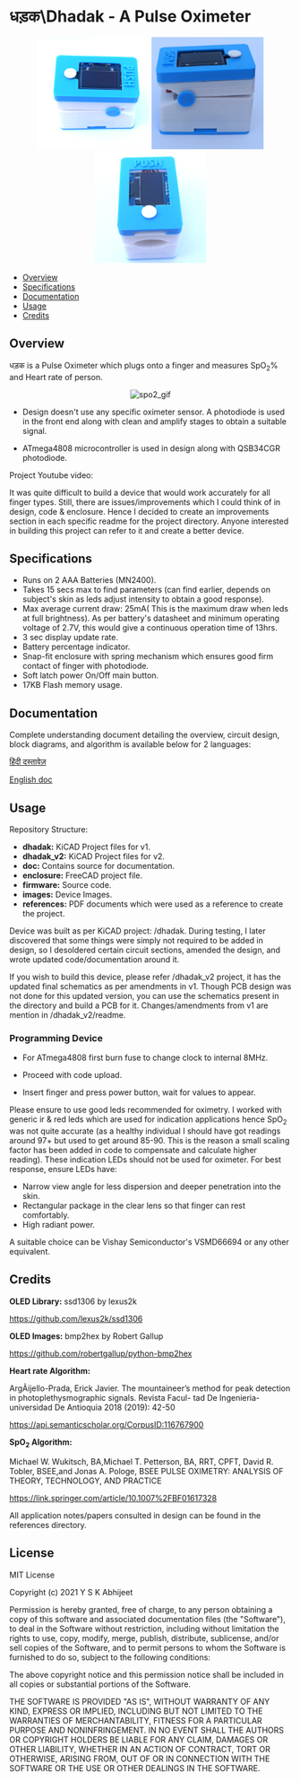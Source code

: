 
# धड़क\Dhadak - A Pulse Oximeter

<p align="middle">
  <img src="/images/top.jpg" width="200" height="200" />
  <img src="/images/side.jpg" width="200" height="200" /> 
  <img src="/images/front.jpg" width="200" height="200" />
</p>


* [Overview](#Overview)
* [Specifications](#Specifications)
* [Documentation](#Documentation)
* [Usage](#Usage)
* [Credits](#Credits)

## Overview

धड़क is a Pulse Oximeter which plugs onto a finger and measures
SpO<sub>2</sub>% and Heart rate of person.

<p align="center">
  <img src="https://github.com/yskab/dhadak/blob/main/images/demo.gif?raw=true" alt="spo2_gif"
width="300" height="190"/>
</p>

* Design doesn't use any specific oximeter sensor. A photodiode is used in the front end along with clean and amplify stages to obtain a suitable signal.

* ATmega4808 microcontroller is used in design along with QSB34CGR photodiode.

Project Youtube video:



It was quite difficult to build a device that would work accurately for all finger types. Still, there are issues/improvements which I could think of in design, code & enclosure. Hence I decided to create an improvements section in each specific readme for the project directory. Anyone interested in building this project can refer to it and create a better device.

## Specifications
* Runs on 2 AAA Batteries (MN2400).
* Takes 15 secs max to find parameters (can find earlier, depends on subject's skin as leds adjust intensity to obtain a good response).
* Max average current draw: 25mA( This is the maximum draw when leds at full brightness). As per battery's datasheet and minimum operating voltage of 2.7V, this would give a continuous operation time of 13hrs. 
* 3 sec display update rate.
* Battery percentage indicator.
* Snap-fit enclosure with spring mechanism which ensures good firm contact of finger with photodiode.
* Soft latch power On/Off main button.
* 17KB Flash memory usage.

## Documentation

Complete understanding document detailing the overview, circuit design, block diagrams, and algorithm is available below for 2 languages:

[हिंदी दस्तावेज़](https://github.com/yskab/dhadak/blob/main/doc/hi/dhadak_hi.pdf)

[English doc](https://github.com/yskab/dhadak/blob/main/doc/en/dhadak_en.pdf)

## Usage
Repository Structure:

* **dhadak:** KiCAD Project files for v1.
* **dhadak_v2:** KiCAD Project files for v2.
* **doc:** Contains source for documentation.
* **enclosure:** FreeCAD project file.
* **firmware:** Source code.
* **images:** Device Images.
* **references:** PDF documents which were used as a reference to create the project.


Device was built as per KiCAD project: /dhadak. During testing, I later discovered that some things were simply not required to be added in design, so I desoldered certain circuit sections, amended the design, and wrote updated code/documentation around it. 

If you wish to build this device, please refer /dhadak_v2 project, it has the updated final schematics as per amendments in v1. Though PCB design was not done for this updated version, you can use the schematics present in the directory and build a PCB for it. Changes/amendments from v1 are mention in /dhadak_v2/readme.

### Programming Device

* For ATmega4808 first burn fuse to change clock to internal 8MHz.

* Proceed with code upload.

* Insert finger and press power button, wait for values to appear.

Please ensure to use good leds recommended for oximetry. I worked with generic ir & red leds which are used for indication applications hence SpO<sub>2</sub> was not quite accurate (as a healthy individual I should have got readings around 97+ but used to get around 85-90. This is the reason a small scaling factor has been added in code to compensate and calculate higher reading). These indication LEDs should not be used for oximeter. For best response, ensure LEDs have:

* Narrow view angle for less dispersion and deeper penetration into the skin.
* Rectangular package in the clear lens so that finger can rest comfortably.
* High radiant power.
	
A suitable choice can be Vishay Semiconductor's VSMD66694 or any other equivalent.


## Credits

**OLED Library:** ssd1306 by lexus2k

https://github.com/lexus2k/ssd1306

**OLED Images:** bmp2hex by Robert Gallup

https://github.com/robertgallup/python-bmp2hex

**Heart rate Algorithm:**

ArgÃijello-Prada, Erick Javier. The mountaineer’s method for
peak detection in photoplethysmographic signals. Revista Facul-
tad De Ingenieria-universidad De Antioquia 2018 (2019): 42-50

https://api.semanticscholar.org/CorpusID:116767900

**SpO<sub>2</sub> Algorithm:**
 

Michael W. Wukitsch, BA,Michael T. Petterson, BA, RRT, CPFT,
David R. Tobler, BSEE,and Jonas A. Pologe, BSEE
PULSE OXIMETRY: ANALYSIS OF THEORY, TECHNOLOGY, AND PRACTICE

https://link.springer.com/article/10.1007%2FBF01617328

All application notes/papers consulted in design can be found in the references directory.

## License
MIT License

Copyright (c) 2021 Y S K Abhijeet

Permission is hereby granted, free of charge, to any person obtaining a copy
of this software and associated documentation files (the "Software"), to deal
in the Software without restriction, including without limitation the rights
to use, copy, modify, merge, publish, distribute, sublicense, and/or sell
copies of the Software, and to permit persons to whom the Software is
furnished to do so, subject to the following conditions:

The above copyright notice and this permission notice shall be included in all
copies or substantial portions of the Software.

THE SOFTWARE IS PROVIDED "AS IS", WITHOUT WARRANTY OF ANY KIND, EXPRESS OR
IMPLIED, INCLUDING BUT NOT LIMITED TO THE WARRANTIES OF MERCHANTABILITY,
FITNESS FOR A PARTICULAR PURPOSE AND NONINFRINGEMENT. IN NO EVENT SHALL THE
AUTHORS OR COPYRIGHT HOLDERS BE LIABLE FOR ANY CLAIM, DAMAGES OR OTHER
LIABILITY, WHETHER IN AN ACTION OF CONTRACT, TORT OR OTHERWISE, ARISING FROM,
OUT OF OR IN CONNECTION WITH THE SOFTWARE OR THE USE OR OTHER DEALINGS IN THE
SOFTWARE.
